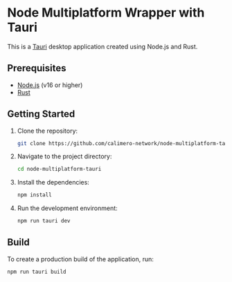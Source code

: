 # Node Multiplatform Wrapper with Tauri

This is a [Tauri](https://tauri.app/) desktop application created using Node.js and Rust.

## Prerequisites

- [Node.js](https://nodejs.org/) (v16 or higher)
- [Rust](https://www.rust-lang.org/)

## Getting Started

1. Clone the repository:

   ```bash
   git clone https://github.com/calimero-network/node-multiplatform-tauri.git
   ```

3. Navigate to the project directory:

   ```bash
   cd node-multiplatform-tauri
   ```

4. Install the dependencies:
   ```bash
   npm install
   ```

5. Run the development environment:
   ```bash
   npm run tauri dev
   ```

## Build

To create a production build of the application, run:

```bash
npm run tauri build
```